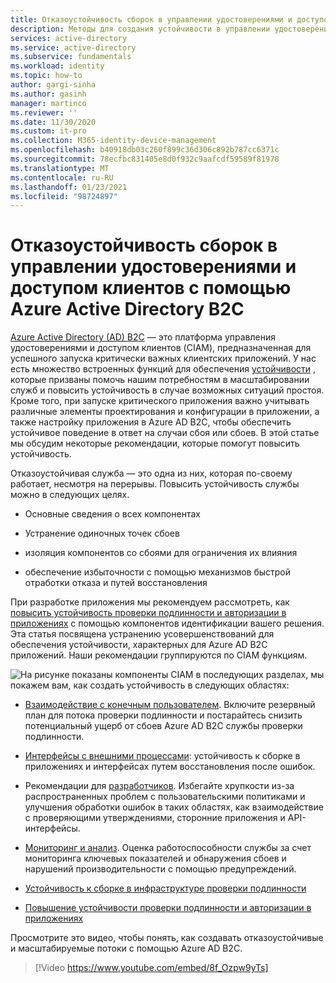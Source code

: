 ```yaml
---
title: Отказоустойчивость сборок в управлении удостоверениями и доступом клиентов с помощью Azure AD B2C | Документация Майкрософт
description: Методы для создания устойчивости в управлении удостоверениями и доступом клиентов с помощью Azure AD B2C
services: active-directory
ms.service: active-directory
ms.subservice: fundamentals
ms.workload: identity
ms.topic: how-to
author: gargi-sinha
ms.author: gasinh
manager: martinco
ms.reviewer: ''
ms.date: 11/30/2020
ms.custom: it-pro
ms.collection: M365-identity-device-management
ms.openlocfilehash: b40918db03c260f899c36d306c892b787cc6371c
ms.sourcegitcommit: 78ecfbc831405e8d0f932c9aafcdf59589f81978
ms.translationtype: MT
ms.contentlocale: ru-RU
ms.lasthandoff: 01/23/2021
ms.locfileid: "98724897"
---
```

# <a name="build-resilience-in-your-customer-identity-and-access-management-with-azure-active-directory-b2c"></a>Отказоустойчивость сборок в управлении удостоверениями и доступом клиентов с помощью Azure Active Directory B2C

[Azure Active Directory (AD) B2C](../../active-directory-b2c/overview.md) — это платформа управления удостоверениями и доступом клиентов (CIAM), предназначенная для успешного запуска критически важных клиентских приложений. У нас есть множество встроенных функций для обеспечения [устойчивости](https://azure.microsoft.com/blog/advancing-azure-active-directory-availability/) , которые призваны помочь нашим потребностям в масштабировании служб и повысить устойчивость в случае возможных ситуаций простоя. Кроме того, при запуске критического приложения важно учитывать различные элементы проектирования и конфигурации в приложении, а также настройку приложения в Azure AD B2C, чтобы обеспечить устойчивое поведение в ответ на случаи сбоя или сбоев. В этой статье мы обсудим некоторые рекомендации, которые помогут повысить устойчивость.

Отказоустойчивая служба — это одна из них, которая по-своему работает, несмотря на перерывы. Повысить устойчивость службы можно в следующих целях.

- Основные сведения о всех компонентах

- Устранение одиночных точек сбоев

- изоляция компонентов со сбоями для ограничения их влияния

- обеспечение избыточности с помощью механизмов быстрой отработки отказа и путей восстановления

При разработке приложения мы рекомендуем рассмотреть, как [повысить устойчивость проверки подлинности и авторизации в приложениях](resilience-app-development-overview.md) с помощью компонентов идентификации вашего решения. Эта статья посвящена устранению усовершенствований для обеспечения устойчивости, характерных для Azure AD B2C приложений. Наши рекомендации группируются по CIAM функциям.

![На рисунке показаны компоненты CIAM ](media/resilience-b2c/high-level-components.png) в последующих разделах, мы покажем вам, как создать устойчивость в следующих областях:

- [Взаимодействие с конечным пользователем](resilient-end-user-experience.md). Включите резервный план для потока проверки подлинности и постарайтесь снизить потенциальный ущерб от сбоев Azure AD B2C службы проверки подлинности.

- [Интерфейсы с внешними процессами](resilient-external-processes.md): устойчивость к сборке в приложениях и интерфейсах путем восстановления после ошибок.  

- Рекомендации для [разработчиков](resilience-b2c-developer-best-practices.md). Избегайте хрупкости из-за распространенных проблем с пользовательскими политиками и улучшения обработки ошибок в таких областях, как взаимодействие с проверяющими утверждениями, сторонние приложения и API-интерфейсы.

- [Мониторинг и анализ](resilience-with-monitoring-alerting.md). Оценка работоспособности службы за счет мониторинга ключевых показателей и обнаружения сбоев и нарушений производительности с помощью предупреждений.

- [Устойчивость к сборке в инфраструктуре проверки подлинности](resilience-in-infrastructure.md)

- [Повышение устойчивости проверки подлинности и авторизации в приложениях](resilience-app-development-overview.md)

Просмотрите это видео, чтобы понять, как создавать отказоустойчивые и масштабируемые потоки с помощью Azure AD B2C.
>[!Video https://www.youtube.com/embed/8f_Ozpw9yTs]
